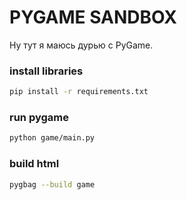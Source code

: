 # PYGAME SANDBOX

Ну тут я маюсь дурью с PyGame.

### install libraries

```bash
pip install -r requirements.txt
```

### run pygame

```bash
python game/main.py
```

### build html

```bash
pygbag --build game
```
